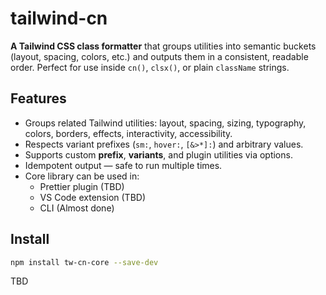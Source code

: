# tailwind-cn

**A Tailwind CSS class formatter** that groups utilities into semantic buckets (layout, spacing, colors, etc.) and outputs them in a consistent, readable order. Perfect for use inside `cn()`, `clsx()`, or plain `className` strings.

## Features

- Groups related Tailwind utilities: layout, spacing, sizing, typography, colors, borders, effects, interactivity, accessibility.
- Respects variant prefixes (`sm:`, `hover:`, `[&>*]:`) and arbitrary values.
- Supports custom **prefix**, **variants**, and plugin utilities via options.
- Idempotent output — safe to run multiple times.
- Core library can be used in:
  - Prettier plugin (TBD)
  - VS Code extension (TBD)
  - CLI (Almost done)

## Install

```bash
npm install tw-cn-core --save-dev
```

TBD
